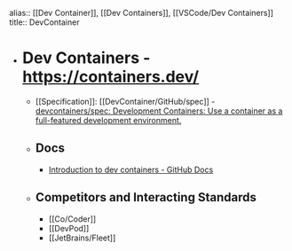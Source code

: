alias:: [[Dev Container]], [[Dev Containers]], [[VSCode/Dev Containers]]
title:: DevContainer

- # Dev Containers - https://containers.dev/
	- [[Specification]]: [[DevContainer/GitHub/spec]] - [devcontainers/spec: Development Containers: Use a container as a full-featured development environment.](https://github.com/devcontainers/spec/tree/main)
	- ## Docs
		- [Introduction to dev containers - GitHub Docs](https://docs.github.com/en/codespaces/setting-up-your-project-for-codespaces/adding-a-dev-container-configuration/introduction-to-dev-containers)
	- ## Competitors and Interacting Standards
		- [[Co/Coder]]
		- [[DevPod]]
		- [[JetBrains/Fleet]]
